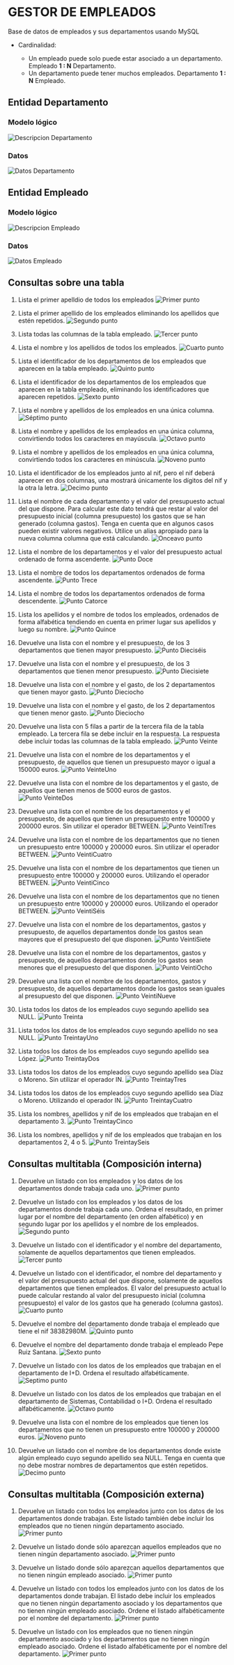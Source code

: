 # GESTOR DE EMPLEADOS

Base de datos de empleados y sus departamentos usando MySQL

* Cardinalidad:

    - Un empleado puede solo puede estar asociado a un departamento. Empleado **1 : N** Departamento.
    - Un departamento puede tener muchos empleados. Departamento **1 : N** Empleado.

## Entidad Departamento
### Modelo lógico
![Descripcion Departamento](/images/desc_departamento.png)
### Datos
![Datos Departamento](/images/tabla_departamento.png)


## Entidad Empleado
### Modelo lógico
![Descripcion Empleado](/images/desc_empleado.png)
### Datos
![Datos Empleado](/images/tabla_empleado.png)


## Consultas sobre una tabla

1. Lista el primer apelldio de todos los empleados
![Primer punto](/images/punto_1.PNG)

2. Lista el primer apellido de los empleados eliminando los apellidos que estén repetidos.
![Segundo punto](/images/punto_2.PNG)

3. Lista todas las columnas de la tabla empleado.
![Tercer punto](/images/punto_3.PNG)

4. Lista el nombre y los apellidos de todos los empleados.
![Cuarto punto](/images/punto_4.PNG)

5. Lista el identificador de los departamentos de los empleados que aparecen en la tabla empleado.
![Quinto punto](/images/punto_5.PNG)

6. Lista el identificador de los departamentos de los empleados que aparecen en la tabla empleado, eliminando los identificadores que aparecen repetidos.
![Sexto punto](/images/punto_6.PNG)

7. Lista el nombre y apellidos de los empleados en una única columna.
![Séptimo punto](/images/punto_7.PNG)

8. Lista el nombre y apellidos de los empleados en una única columna, convirtiendo todos los caracteres en mayúscula.
![Octavo punto](/images/punto_8.PNG)

9. Lista el nombre y apellidos de los empleados en una única columna, convirtiendo todos los caracteres en minúscula.
![Noveno punto](/images/punto_9.PNG)

10. Lista el identificador de los empleados junto al nif, pero el nif deberá aparecer en dos columnas, una mostrará únicamente los dígitos del nif y la otra la letra.
![Decimo punto](/images/punto_10.PNG)

11. Lista el nombre de cada departamento y el valor del presupuesto actual del que dispone. Para calcular este dato tendrá que restar al valor del presupuesto inicial (columna presupuesto) los gastos que se han generado (columna gastos). Tenga en cuenta que en algunos casos pueden existir valores negativos. Utilice un alias apropiado para la nueva columna columna que está calculando.
![Onceavo punto](/images/punto_11.PNG)

12. Lista el nombre de los departamentos y el valor del presupuesto actual ordenado de forma ascendente.
![Punto Doce](/images/punto_12.PNG)

13. Lista el nombre de todos los departamentos ordenados de forma
ascendente.
![Punto Trece](/images/punto_13.PNG)

14. Lista el nombre de todos los departamentos ordenados de forma
descendente.
![Punto Catorce](/images/punto_14.PNG)

15. Lista los apellidos y el nombre de todos los empleados, ordenados de forma alfabética tendiendo en cuenta en primer lugar sus apellidos y luego su nombre.
![Punto Quince](/images/punto_15.PNG)

16. Devuelve una lista con el nombre y el presupuesto, de los 3 departamentos que tienen mayor presupuesto.
![Punto Dieciséis](/images/punto_16.PNG)

17. Devuelve una lista con el nombre y el presupuesto, de los 3 departamentos que tienen menor presupuesto.
![Punto Diecisiete](/images/punto_17.PNG)

18. Devuelve una lista con el nombre y el gasto, de los 2 departamentos que tienen mayor gasto.
![Punto Dieciocho](/images/punto_18.PNG)

19. Devuelve una lista con el nombre y el gasto, de los 2 departamentos que tienen menor gasto.
![Punto Dieciocho](/images/punto_19.PNG)

20. Devuelve una lista con 5 filas a partir de la tercera fila de la tabla empleado. La tercera fila se debe incluir en la respuesta. La respuesta debe incluir todas las columnas de la tabla empleado.
![Punto Veinte](/images/punto_20.PNG)

21. Devuelve una lista con el nombre de los departamentos y el presupuesto, de aquellos que tienen un presupuesto mayor o igual a 150000 euros.
![Punto VeinteUno](/images/punto_21.PNG)

22. Devuelve una lista con el nombre de los departamentos y el gasto, de aquellos que tienen menos de 5000 euros de gastos.
![Punto VeinteDos](/images/punto_22.PNG)

23. Devuelve una lista con el nombre de los departamentos y el presupuesto, de aquellos que tienen un presupuesto entre 100000 y 200000 euros. Sin utilizar el operador BETWEEN.
![Punto VeintiTres](/images/punto_23.PNG)

24. Devuelve una lista con el nombre de los departamentos que no tienen un presupuesto entre 100000 y 200000 euros. Sin utilizar el operador BETWEEN.
![Punto VeintiCuatro](/images/punto_24.PNG)

25. Devuelve una lista con el nombre de los departamentos que tienen un presupuesto entre 100000 y 200000 euros. Utilizando el operador BETWEEN.
![Punto VeintiCinco](/images/punto_25.PNG)

26. Devuelve una lista con el nombre de los departamentos que no tienen un presupuesto entre 100000 y 200000 euros. Utilizando el operador BETWEEN.
![Punto VeintiSéis](/images/punto_26.PNG)

27. Devuelve una lista con el nombre de los departamentos, gastos y presupuesto, de aquellos departamentos donde los gastos sean mayores que el presupuesto del que disponen.
![Punto VeintiSiete](/images/punto_27.PNG)

28. Devuelve una lista con el nombre de los departamentos, gastos y presupuesto, de aquellos departamentos donde los gastos sean menores que el presupuesto del que disponen.
![Punto VeintiOcho](/images/punto_28.PNG)

29. Devuelve una lista con el nombre de los departamentos, gastos y presupuesto, de aquellos departamentos donde los gastos sean iguales al presupuesto del que disponen.
![Punto VeintiNueve](/images/punto_29.PNG)

30. Lista todos los datos de los empleados cuyo segundo apellido sea NULL.
![Punto Treinta](/images/punto_30.PNG)

31. Lista todos los datos de los empleados cuyo segundo apellido no sea NULL.
![Punto TreintayUno](/images/punto_31.PNG)

32. Lista todos los datos de los empleados cuyo segundo apellido sea López.
![Punto TreintayDos](/images/punto_32.PNG)

33. Lista todos los datos de los empleados cuyo segundo apellido
sea Díaz o Moreno. Sin utilizar el operador IN.
![Punto TreintayTres](/images/punto_33.PNG)

34. Lista todos los datos de los empleados cuyo segundo apellido
sea Díaz o Moreno. Utilizando el operador IN.
![Punto TreintayCuatro](/images/punto_34.PNG)

35. Lista los nombres, apellidos y nif de los empleados que trabajan en el departamento 3.
![Punto TreintayCinco](/images/punto_35.PNG)

36. Lista los nombres, apellidos y nif de los empleados que trabajan en los departamentos 2, 4 o 5.
![Punto TreintaySeis](/images/punto_36.PNG)

## Consultas multitabla (Composición interna)

1. Devuelve un listado con los empleados y los datos de los departamentos
donde trabaja cada uno.
![Primer punto](/images/1.1_punto.png)

2. Devuelve un listado con los empleados y los datos de los departamentos
donde trabaja cada uno. Ordena el resultado, en primer lugar por el nombre
del departamento (en orden alfabético) y en segundo lugar por los apellidos
y el nombre de los empleados.
![Segundo punto](/images/2.1_punto.PNG)

3. Devuelve un listado con el identificador y el nombre del departamento,
solamente de aquellos departamentos que tienen empleados.
![Tercer punto](/images/3.1.PNG)

4. Devuelve un listado con el identificador, el nombre del departamento y el
valor del presupuesto actual del que dispone, solamente de aquellos
departamentos que tienen empleados. El valor del presupuesto actual lo
puede calcular restando al valor del presupuesto inicial
(columna presupuesto) el valor de los gastos que ha generado
(columna gastos).
![Cuarto punto](/images/4.1_punto.PNG)

5. Devuelve el nombre del departamento donde trabaja el empleado que tiene
el nif 38382980M.
![Quinto punto](/images/5.1_punto.PNG)

6. Devuelve el nombre del departamento donde trabaja el empleado Pepe Ruiz
Santana.
![Sexto punto](/images/6.1_punto.PNG)

7. Devuelve un listado con los datos de los empleados que trabajan en el
departamento de I+D. Ordena el resultado alfabéticamente.
![Septimo punto](/images/7.1.PNG)

8. Devuelve un listado con los datos de los empleados que trabajan en el
departamento de Sistemas, Contabilidad o I+D. Ordena el resultado
alfabéticamente.
![Octavo punto](/images/8.1_punto.PNG)

9. Devuelve una lista con el nombre de los empleados que tienen los
departamentos que no tienen un presupuesto entre 100000 y 200000 euros.
![Noveno punto](/images/9.1_punto.PNG)

10. Devuelve un listado con el nombre de los departamentos donde existe
algún empleado cuyo segundo apellido sea NULL. Tenga en cuenta que no
debe mostrar nombres de departamentos que estén repetidos.
![Decimo punto](/images/10.1_punto.PNG)

## Consultas multitabla (Composición externa)

1. Devuelve un listado con todos los empleados junto con los datos de los
departamentos donde trabajan. Este listado también debe incluir los
empleados que no tienen ningún departamento asociado.
![Primer punto](/images/1.2_punto.PNG)

2. Devuelve un listado donde sólo aparezcan aquellos empleados que no
tienen ningún departamento asociado.
![Primer punto](/images/2.2_punto.PNG)

3. Devuelve un listado donde sólo aparezcan aquellos departamentos que no
tienen ningún empleado asociado.
![Primer punto](/images/3.2_punto.PNG)

4. Devuelve un listado con todos los empleados junto con los datos de los
departamentos donde trabajan. El listado debe incluir los empleados que no
tienen ningún departamento asociado y los departamentos que no tienen
ningún empleado asociado. Ordene el listado alfabéticamente por el
nombre del departamento.
![Primer punto](/images/4.2_punto.PNG)

5. Devuelve un listado con los empleados que no tienen ningún departamento
asociado y los departamentos que no tienen ningún empleado asociado.
Ordene el listado alfabéticamente por el nombre del departamento.
![Primer punto](/images/5.2_punto.PNG)
